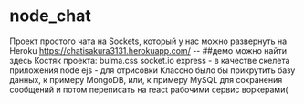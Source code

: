 # node_chat
Проект простого чата на Sockets, который у нас можно развернуть на Heroku
https://chatisakura3131.herokuapp.com/ -- ##демо можно найти здесь
 Костяк проекта:
 bulma.css
 socket.io
 express - в качестве скелета приложения
 node
 ejs - для отрисовки
 Классно было бы прикрутить базу данных, к примеру MongoDB, или, к примеру MySQL для сохранения сообщений
 и потом переписать на react рабочими сервис воркерами(
